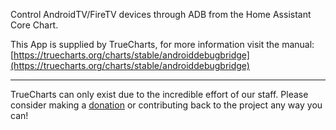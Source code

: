 Control AndroidTV/FireTV devices through ADB from the Home Assistant Core Chart.

This App is supplied by TrueCharts, for more information visit the manual: [https://truecharts.org/charts/stable/androiddebugbridge](https://truecharts.org/charts/stable/androiddebugbridge)

---

TrueCharts can only exist due to the incredible effort of our staff.
Please consider making a [donation](https://truecharts.org/sponsor) or contributing back to the project any way you can!
